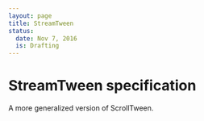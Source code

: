 ```yaml
---
layout: page
title: StreamTween
status:
  date: Nov 7, 2016
  is: Drafting
---
```


# StreamTween specification

A more generalized version of ScrollTween.
